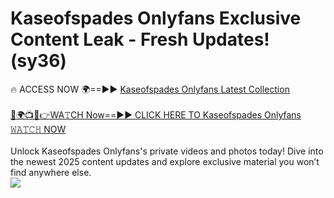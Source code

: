 # Kaseofspades Onlyfans Exclusive Content Leak - Fresh Updates! (sy36)

🔥 ACCESS NOW 🌍==►► <a href="https://tinyurl.com/kvy9nzfs" rel="nofollow">Kaseofspades Onlyfans Latest Collection</a>
<br><br>
[🔴🌍📺📱👉WA𝚃CH Now==►► CLICK HERE TO Kaseofspades Onlyfans 𝚆𝙰𝚃𝙲𝙷 NOW](https://tinyurl.com/kvy9nzfs)
<br><br>
Unlock Kaseofspades Onlyfans's private videos and photos today! Dive into the newest 2025 content updates and explore exclusive material you won’t find anywhere else.
<br>
<a href="https://tinyurl.com/kvy9nzfs" rel="nofollow" data-target="animated-image.originalLink"><img src="https://camo.githubusercontent.com/8a4f000d20f83aca3bf7ec5f350d767afa0574a8a352519fd8cfa583a6f93a33/68747470733a2f2f692e696d6775722e636f6d2f644a486b345a712e676966" data-canonical-src="https://i.imgur.com/dJHk4Zq.gif" style="max-width: 100%; display: inline-block;" data-target="animated-image.originalImage"></a>
<br>
